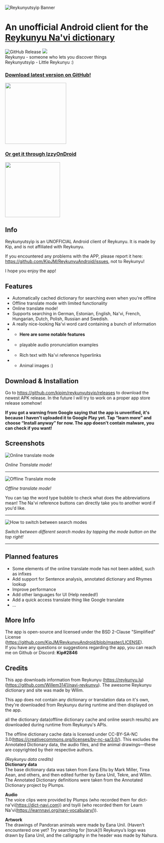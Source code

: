 ![Reykunyutsyìp Banner](https://github.com/KipJM/Reykunyutsyip/blob/master/info/combinedBanner.png)


# An **unofficial** Android client for the [Reykunyu Na'vi dictionary](https://reykunyu.lu)
![GitHub Release](https://img.shields.io/github/v/release/KipJM/Reykunyutsyip)
<img src="https://img.shields.io/endpoint?url=https://apt.izzysoft.de/fdroid/api/v1/shield/com.kip.reykunyutsyip">  
Reykunyu - someone who lets you discover things  
Reykunyutsyìp - Little Reykunyu :)  
### [Download latest version on GitHub!](https://github.com/kipjm/reykunyutsyip/releases/latest)
[<img src="https://censorship.no/img/github-badge.png" width="200">](https://github.com/kipjm/reykunyutsyip/releases/latest)
### [Or get it through IzzyOnDroid](https://apt.izzysoft.de/fdroid/index/apk/com.kip.reykunyutsyip)
[<img src="https://gitlab.com/IzzyOnDroid/repo/-/raw/master/assets/IzzyOnDroidButton.svg" width="180">](https://apt.izzysoft.de/fdroid/index/apk/com.kip.reykunyutsyip)

## Info
Reykunyutsyìp is an UNOFFICIAL Android client of Reykunyu. It is made by Kip, and is not affiliated with Reykunyu.

If you encountered any problems with the APP, please report it here: 
https://github.com/KipJM/ReykunyuAndroid/issues, not to Reykunyu!

I hope you enjoy the app!

## Features

 - Automatically cached dictionary for searching even when you're offline
 - Offline translate mode with limited functionality
 - Online translate mode!
 - Supports searching in German, Estonian, English, Na'vi, French, Hungarian, Dutch, Polish, Russian and Swedish.
 - A really nice-looking Na'vi word  card containing a bunch of information
 - - **Here are some notable features**
 -  - playable audio pronunciation examples
 -  - Rich text with Na'vi reference hyperlinks
 -  - Animal images :)

## Download & Installation
Go to https://github.com/kipjm/reykunyutsyip/releases to download the newest APK release.
In the future I will try to work on a proper app store release somehow!

**If you got a warning from Google saying that the app is unverified, it's because I haven't uploaded it to Google Play yet. Tap “learn more” and choose “Install anyway” for now. The app doesn't contain malware, you can check if you want!**


## Screenshots
![Online translate mode](https://raw.githubusercontent.com/KipJM/Reykunyutsyip/master/info/online_showcase.png)

*Online Translate mode!*

---

![Offline Translate mode](https://raw.githubusercontent.com/KipJM/Reykunyutsyip/master/info/Offline_showcase.png)

*Offline translate mode!*

You can tap the word type bubble to check what does the abbreviations mean!
The Na'vi reference buttons can directly take you to another word if you'd like.

---
![How to switch between search modes](https://raw.githubusercontent.com/KipJM/Reykunyutsyip/master/info/switcher_showcase.png)

*Switch between different search modes by tapping the mode button on the top right!*

---
## Planned features

 - Some elements of the online translate mode has not been added, such as infixes
 - Add support for Sentence analysis, annotated dictionary and Rhymes lookup
 - Improve performance
 - Add other languages for UI (Help needed!)
 - Add a quick access translate thing like Google translate
 - ...

## More Info
The app is open-source and licensed under the BSD 2-Clause "Simplified" License (https://github.com/KipJM/ReykunyuAndroid/blob/master/LICENSE).  
If you have any questions or suggestions regarding the app, you can reach me on Github or Discord: <b>Kip#2846</b>

## Credits
This app downloads information from Reykunyu (https://reykunyu.lu) (https://github.com/Willem3141/navi-reykunyu). The awesome Reykunyu dictionary and site was made by Wllìm. 
  
This app does not contain any dictionary or translation data on it\'s own, they\'re downloaded from Reykunyu during runtime and then displayed on the app.


all the dictionary data(offline dictionary cache and online search results) are downloaded during runtime from Reykunyu\'s APIs.
  
The offline dictionary cache data is licensed under CC-BY-SA-NC 3.0(https://creativecommons.org/licenses/by-nc-sa/3.0/). This excludes the Annotated Dictionary data, the audio files, and the animal drawings—these are copyrighted by their respective authors.

  
<i>(Reykunyu data credits)</i>  
<b>Dictionary data</b>  
The base dictionary data was taken from Eana Eltu by Mark Miller, Tirea Aean, and others, and then edited further by Eana Unil, Tekre, and Wllìm. The Annotated Dictionary definitions were taken from the Annotated Dictionary project by Plumps.

<b>Audio</b>   
The voice clips were provided by Plumps (who recorded them for dict-na\'vi(https://dict-navi.com)) and tsyili (who recorded them for Learn Na\'vi(https://learnnavi.org/navi-vocabulary/)). 

<b>Artwork</b>  
The drawings of Pandoran animals were made by Eana Unil. (Haven’t encountered one yet? Try searching for [toruk]!) Reykunyu’s logo was drawn by Eana Unil, and the calligraphy in the header was made by Nahura.

